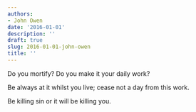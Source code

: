 ```yaml
---
authors:
- John Owen
date: '2016-01-01'
description: ''
draft: true
slug: 2016-01-01-john-owen
title: ''
---
```

Do you mortify? Do you make it your daily work? 

Be always at it whilst you live; cease not a day from this work. 

Be killing sin or it will be killing you.



